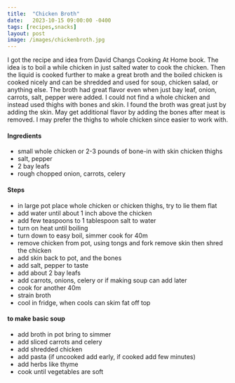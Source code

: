 ```yaml
---
title:  "Chicken Broth"
date:   2023-10-15 09:00:00 -0400
tags: [recipes,snacks]
layout: post
image: /images/chickenbroth.jpg
---
```


I got the recipe and idea from David Changs Cooking At Home book.  The idea is to boil a while chicken in just salted water to cook the chicken. Then the liquid is cooked further to make a great broth and the boiled chicken is cooked nicely and can be shredded and used for soup, chicken salad, or anything else.  The broth had great flavor even when just bay leaf, onion, carrots, salt, pepper were added.  I could not find a whole chicken and instead used thighs with bones and skin.  I found the broth was great just by adding the skin.  May get additional flavor by adding the bones after meat is removed.  I may prefer the thighs to whole chicken since easier to work with.

#### Ingredients
- small whole chicken or 2-3 pounds of bone-in with skin chicken thighs
- salt, pepper
- 2 bay leafs
- rough chopped onion, carrots, celery

#### Steps
- in large pot place whole chicken or chicken thighs, try to lie them flat
- add water until about 1 inch above the chicken
- add few teaspoons to 1 tablespoon salt to water
- turn on heat until boiling
- turn down to easy boil, simmer cook for 40m
- remove chicken from pot, using tongs and fork remove skin then shred the chicken
- add skin back to pot, and the bones
- add salt, pepper to taste
- add about 2 bay leafs
- add carrots, onions, celery or if making soup can add later
- cook for another 40m
- strain broth
- cool in fridge, when cools can skim fat off top

#### to make basic soup
- add broth in pot bring to simmer
- add sliced carrots and celery
- add shredded chicken
- add pasta (if uncooked add early, if cooked add few minutes)
- add herbs like thyme
- cook until vegetables are soft
